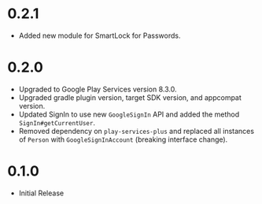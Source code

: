 # 0.2.1

  * Added new module for SmartLock for Passwords.

# 0.2.0

  * Upgraded to Google Play Services version 8.3.0.
  * Upgraded gradle plugin version, target SDK version, and appcompat version.
  * Updated SignIn to use new `GoogleSignIn` API and added the method `SignIn#getCurrentUser`.
  * Removed dependency on `play-services-plus` and replaced all instances of `Person` with
    `GoogleSignInAccount` (breaking interface change).

# 0.1.0

  * Initial Release
